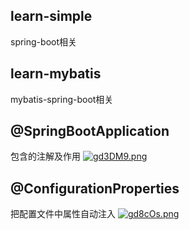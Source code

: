 ## learn-simple
spring-boot相关
## learn-mybatis
mybatis-spring-boot相关
## @SpringBootApplication
包含的注解及作用
[![gd3DM9.png](https://z3.ax1x.com/2021/05/12/gd3DM9.png)](https://imgtu.com/i/gd3DM9)
## @ConfigurationProperties
把配置文件中属性自动注入
[![gd8cOs.png](https://z3.ax1x.com/2021/05/12/gd8cOs.png)](https://imgtu.com/i/gd8cOs)
